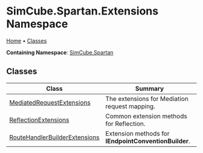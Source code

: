 # SimCube\.Spartan\.Extensions Namespace

[Home](../../README.md) &#x2022; [Classes](#classes)

**Containing Namespace**: [SimCube.Spartan](../README.md)

## Classes

| Class | Summary |
| ----- | ------- |
| [MediatedRequestExtensions](MediatedRequestExtensions/README.md) | The extensions for Mediation request mapping\. |
| [ReflectionExtensions](ReflectionExtensions/README.md) | Common extension methods for Reflection\. |
| [RouteHandlerBuilderExtensions](RouteHandlerBuilderExtensions/README.md) | Extension methods for **IEndpointConventionBuilder**\. |

